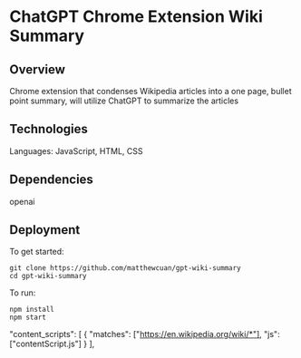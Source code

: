 # ChatGPT Chrome Extension Wiki Summary

## Overview

Chrome extension that condenses Wikipedia articles into a one page, bullet point summary, will utilize ChatGPT to summarize the articles

## Technologies

Languages: JavaScript, HTML, CSS

## Dependencies

openai

## Deployment

To get started:

```
git clone https://github.com/matthewcuan/gpt-wiki-summary
cd gpt-wiki-summary
```

To run:

```
npm install
npm start
```

"content_scripts": [
      {
        "matches": ["https://en.wikipedia.org/wiki/*"],
        "js": ["contentScript.js"]
      }
    ],


